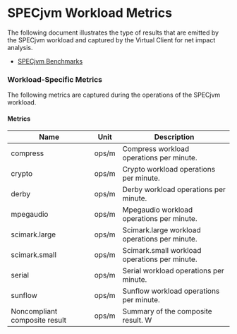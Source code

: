 ﻿# SPECjvm Workload Metrics
The following document illustrates the type of results that are emitted by the SPECjvm workload and captured by the
Virtual Client for net impact analysis.

* [SPECjvm Benchmarks](https://www.spec.org/jvm2008/docs/benchmarks/index.html)


### Workload-Specific Metrics
The following metrics are captured during the operations of the SPECjvm workload.

#### Metrics

| Name                         | Unit           | Description                                             |
|------------------------------|----------------|---------------------------------------------------------|
| compress                     | ops/m          | Compress workload operations per minute.                |
| crypto                       | ops/m          | Crypto workload operations per minute.                  |
| derby                        | ops/m          | Derby workload operations per minute.                   |
| mpegaudio                    | ops/m          | Mpegaudio workload operations per minute.               |
| scimark.large                | ops/m          | Scimark.large workload operations per minute.           |
| scimark.small                | ops/m          | Scimark.small workload operations per minute.           |
| serial                       | ops/m          | Serial workload operations per minute.                  |
| sunflow                      | ops/m          | Sunflow workload operations per minute.                 |
| Noncompliant composite result| ops/m          | Summary of the composite result.                    W    |

